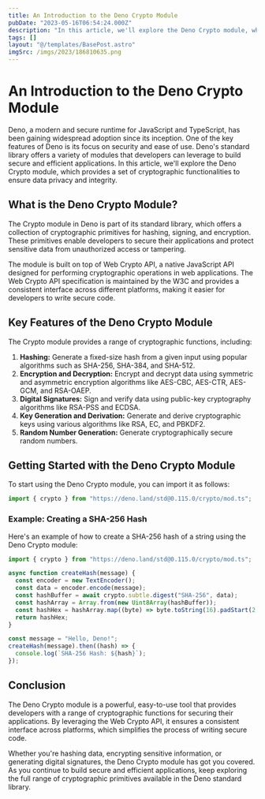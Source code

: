 ```yaml
---
title: An Introduction to the Deno Crypto Module
pubDate: "2023-05-16T06:54:24.000Z"
description: "In this article, we'll explore the Deno Crypto module, which provides a set of cryptographic functionalities to ensure data privacy and integrity"
tags: []
layout: "@/templates/BasePost.astro"
imgSrc: /imgs/2023/186810635.png
---
```

# An Introduction to the Deno Crypto Module

Deno, a modern and secure runtime for JavaScript and TypeScript, has been gaining widespread adoption since its inception. One of the key features of Deno is its focus on security and ease of use. Deno's standard library offers a variety of modules that developers can leverage to build secure and efficient applications. In this article, we'll explore the Deno Crypto module, which provides a set of cryptographic functionalities to ensure data privacy and integrity.

## What is the Deno Crypto Module?

The Crypto module in Deno is part of its standard library, which offers a collection of cryptographic primitives for hashing, signing, and encryption. These primitives enable developers to secure their applications and protect sensitive data from unauthorized access or tampering.

The module is built on top of Web Crypto API, a native JavaScript API designed for performing cryptographic operations in web applications. The Web Crypto API specification is maintained by the W3C and provides a consistent interface across different platforms, making it easier for developers to write secure code.

## Key Features of the Deno Crypto Module

The Crypto module provides a range of cryptographic functions, including:

1. **Hashing:** Generate a fixed-size hash from a given input using popular algorithms such as SHA-256, SHA-384, and SHA-512.
2. **Encryption and Decryption:** Encrypt and decrypt data using symmetric and asymmetric encryption algorithms like AES-CBC, AES-CTR, AES-GCM, and RSA-OAEP.
3. **Digital Signatures:** Sign and verify data using public-key cryptography algorithms like RSA-PSS and ECDSA.
4. **Key Generation and Derivation:** Generate and derive cryptographic keys using various algorithms like RSA, EC, and PBKDF2.
5. **Random Number Generation:** Generate cryptographically secure random numbers.

## Getting Started with the Deno Crypto Module

To start using the Deno Crypto module, you can import it as follows:

```javascript
import { crypto } from "https://deno.land/std@0.115.0/crypto/mod.ts";
```

### Example: Creating a SHA-256 Hash

Here's an example of how to create a SHA-256 hash of a string using the Deno Crypto module:

```javascript
import { crypto } from "https://deno.land/std@0.115.0/crypto/mod.ts";

async function createHash(message) {
  const encoder = new TextEncoder();
  const data = encoder.encode(message);
  const hashBuffer = await crypto.subtle.digest("SHA-256", data);
  const hashArray = Array.from(new Uint8Array(hashBuffer));
  const hashHex = hashArray.map((byte) => byte.toString(16).padStart(2, "0")).join("");
  return hashHex;
}

const message = "Hello, Deno!";
createHash(message).then((hash) => {
  console.log(`SHA-256 Hash: ${hash}`);
});
```

## Conclusion

The Deno Crypto module is a powerful, easy-to-use tool that provides developers with a range of cryptographic functions for securing their applications. By leveraging the Web Crypto API, it ensures a consistent interface across platforms, which simplifies the process of writing secure code.

Whether you're hashing data, encrypting sensitive information, or generating digital signatures, the Deno Crypto module has got you covered. As you continue to build secure and efficient applications, keep exploring the full range of cryptographic primitives available in the Deno standard library.
